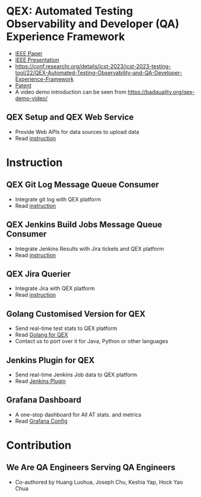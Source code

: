 # QEX: Automated Testing Observability and Developer (QA) Experience Framework
* [IEEE Paper](doc/IEEE-ICST-camera-ready-ver.pdf)
* [IEEE Presentation](doc/IEEE-presentation.pdf)
* https://conf.researchr.org/details/icst-2023/icst-2023-testing-tool/22/QEX-Automated-Testing-Observability-and-QA-Developer-Experience-Framework
* [Patent](doc/patent.pdf)
* A video demo introduction can be seen from https://badquality.org/qex-demo-video/

## QEX Setup and QEX Web Service
* Provide Web APIs for data sources to upload data
* Read [instruction](cmd/web/README.md)

# Instruction
## QEX Git Log Message Queue Consumer
* Integrate git log with QEX platform
* Read [instruction](cmd/git_log_consumer/README.md)

## QEX Jenkins Build Jobs Message Queue Consumer
* Integrate Jenkins Results with Jira tickets and QEX platform
* Read [instruction](cmd/jenkins_build_consumer/README.md)

## QEX Jira Querier
* Integrate Jira with QEX platform
* Read [instruction](cmd/jira/README.md)

## Golang Customised Version for QEX
* Send real-time test stats to QEX platform
* Read [Golang for QEX](https://github.com/luohuahuang/go/)
* Contact us to port over it for Java, Python or other languages

## Jenkins Plugin for QEX
* Send real-time Jenkins Job data to QEX platform
* Read [Jenkins Plugin](https://github.com/luohuahuang/qex-jenkins-plugin/blob/main/README.md)

## Grafana Dashboard
* A one-stop dashboard for All AT stats. and metrics
* Read [Grafana Config](grafana/QEX-dashboard.json)

# Contribution
## We Are QA Engineers Serving QA Engineers
* Co-authored by Huang Luohua, Joseph Chu, Keshia Yap, Hock Yao Chua


